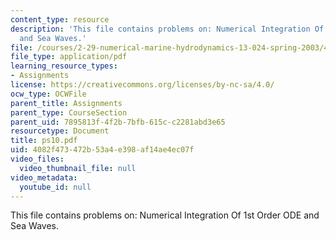 ```yaml
---
content_type: resource
description: 'This file contains problems on: Numerical Integration Of 1st Order ODE
  and Sea Waves.'
file: /courses/2-29-numerical-marine-hydrodynamics-13-024-spring-2003/4082f473472b53a4e398af14ae4ec07f_ps10.pdf
file_type: application/pdf
learning_resource_types:
- Assignments
license: https://creativecommons.org/licenses/by-nc-sa/4.0/
ocw_type: OCWFile
parent_title: Assignments
parent_type: CourseSection
parent_uid: 7895813f-4f2b-7bfb-615c-c2281abd3e65
resourcetype: Document
title: ps10.pdf
uid: 4082f473-472b-53a4-e398-af14ae4ec07f
video_files:
  video_thumbnail_file: null
video_metadata:
  youtube_id: null
---
```

This file contains problems on: Numerical Integration Of 1st Order ODE and Sea Waves.